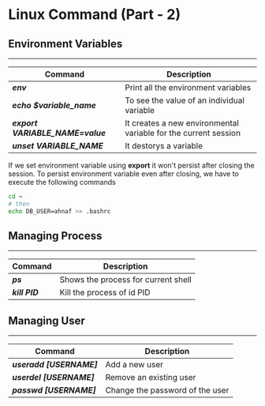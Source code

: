 # Linux Command (Part - 2)

## Environment Variables
---
| Command | Description |
| ------- | ----------- |
| ***env***| Print all the environment variables |
| ***echo $variable_name***| To see the value of an individual variable |
| ***export VARIABLE_NAME=value***| It creates a new environmental variable for the current session |
| ***unset VARIABLE_NAME***| It destorys a variable |

If we set environment variable using **export** it won't persist after closing the session. To persist environment variable even after closing, we have to execute the following commands
```sh
cd ~
# then
echo DB_USER=ahnaf >> .bashrc
```

## Managing Process
---
| Command | Description |
| ------- | ----------- |
| ***ps***| Shows the process for current shell |
| ***kill PID***| Kill the process of id PID  |

## Managing User
---
| Command | Description |
| ------- | ----------- |
| ***useradd [USERNAME]***| Add a new user |
| ***userdel [USERNAME]***| Remove an existing user |
| ***passwd [USERNAME]***| Change the password of the user |